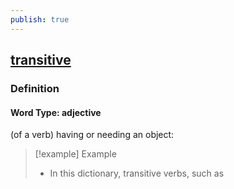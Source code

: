 ```yaml
---
publish: true
---
```


## [transitive](https://dictionary.cambridge.org/dictionary/english/transitive)

### Definition
#### Word Type: adjective
(of a verb) having or needing an object:

>[!example] Example
> - In this dictionary, transitive verbs, such as 
